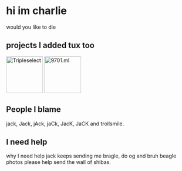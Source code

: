 # hi im charlie

would you like to die

## projects I added tux too

<a href="https://3select.ml" title="Tripleselect"><img src="https://3select.ml/icon.svg" width="100px"
height="100px" alt="Tripleselect"></a>
<a href="https://9701.ml" title="9701.ml"><img src="https://9701.ml/icon.svg" width="100px" height="100px"
alt="9701.ml"></a>

## People I blame

jack, Jack, jAck, jaCk, JacK, JaCK and trollsmile.

## I need help

why I need help jack keeps sending me bragle, do og and bruh beagle photos please help send the wall of shibas.